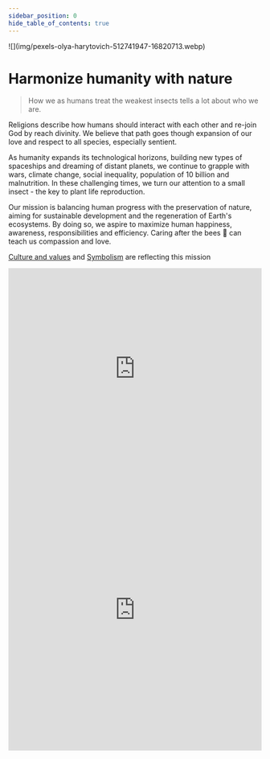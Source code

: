 ```yaml
---
sidebar_position: 0
hide_table_of_contents: true
---
```


<div style={{ height:150, overflow:"hidden", verticalAlign:"middle", marginBottom:10, borderRadius:5 }}><div style={{ marginTop: "-30%" }}>
![](img/pexels-olya-harytovich-512741947-16820713.webp)
</div></div>

# Harmonize humanity with nature

> How we as humans treat the weakest insects tells a lot about who we are. 

Religions describe how humans should interact with each other and re-join God by reach divinity. We believe that path goes though expansion of our love and respect to all species, especially sentient.

As humanity expands its technological horizons, building new types of spaceships and dreaming of distant planets,  we continue to grapple with wars, climate change, social inequality, population of 10 billion and malnutrition. In these challenging times, we turn our attention to a small insect - the key to plant life reproduction. 

Our mission is balancing human progress with the preservation of nature, aiming for sustainable development and the regeneration of Earth's ecosystems. By doing so, we aspire to maximize human happiness, awareness, responsibilities and efficiency. Caring after the bees 🐝 can teach us compassion and love.

[Culture and values](../company/🫀%20Culture%20and%20values/🫀%20Culture%20and%20values.md) and [Symbolism](Symbolism.md) are reflecting this mission

<iframe width="100%" height="400" src="https://www.youtube.com/embed/-YwPPHjm2-g" title="Company mission" frameborder="0" allow="accelerometer; autoplay; clipboard-write; encrypted-media; gyroscope; picture-in-picture; web-share" referrerpolicy="strict-origin-when-cross-origin" allowfullscreen></iframe>


<iframe src="https://open.spotify.com/embed/playlist/3hpFjVkATz2rW5cuXaUXeV?utm_source=generator" width="100%" height="560" frameBorder="0" allowfullscreen="" allow="autoplay; clipboard-write; encrypted-media; fullscreen; picture-in-picture" loading="lazy"></iframe>
